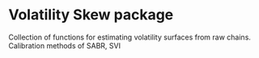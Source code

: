 # Volatility Skew package

Collection of functions for estimating volatility surfaces from raw chains. 
Calibration methods of SABR, SVI

